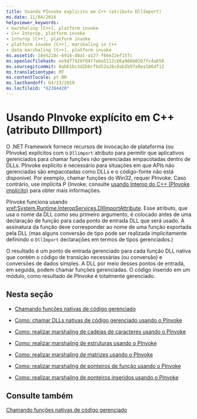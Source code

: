 ```yaml
---
title: Usando PInvoke explícito em C++ (atributo DllImport)
ms.date: 11/04/2016
helpviewer_keywords:
- marshaling [C++], platform invoke
- C++ Interop, platform invoke
- interop [C++], platform invoke
- platform invoke [C++], marshaling in C++
- data marshaling [C++], platform invoke
ms.assetid: 18e5218c-6916-48a1-a127-f66e22ef15fc
ms.openlocfilehash: ee9d77920f04f7eba5112c66a906b02b7fc4a658
ms.sourcegitcommit: 0ab61bc3d2b6cfbd52a16c6ab2b97a8ea1864f12
ms.translationtype: MT
ms.contentlocale: pt-BR
ms.lasthandoff: 04/23/2019
ms.locfileid: "62384420"
---
```

# <a name="using-explicit-pinvoke-in-c-dllimport-attribute"></a>Usando PInvoke explícito em C++ (atributo DllImport)

O .NET Framework fornece recursos de invocação de plataforma (ou PInvoke) explícitos com o `Dllimport` atributo para permitir que aplicativos gerenciados para chamar funções não gerenciadas empacotadas dentro de DLLs. PInvoke explícito é necessário para situações em que APIs não gerenciadas são empacotadas como DLLs e o código-fonte não está disponível. Por exemplo, chamar funções do Win32, requer PInvoke. Caso contrário, use implícita P {Invoke; consulte [usando Interop do C++ (PInvoke implícito)](../dotnet/using-cpp-interop-implicit-pinvoke.md) para obter mais informações.

PInvoke funciona usando <xref:System.Runtime.InteropServices.DllImportAttribute>. Esse atributo, que usa o nome da DLL como seu primeiro argumento, é colocado antes de uma declaração de função para cada ponto de entrada DLL que será usado. A assinatura da função deve corresponder ao nome de uma função exportada pela DLL (mas alguns conversão de tipo pode ser realizada implicitamente definindo o `DllImport` declarações em termos de tipos gerenciados.)

O resultado é um ponto de entrada gerenciado para cada função DLL nativa que contém o código de transição necessárias (ou conversão) e conversões de dados simples. A DLL por meio desses pontos de entrada, em seguida, podem chamar funções gerenciadas. O código inserido em um módulo, como resultado de PInvoke é totalmente gerenciado.

## <a name="in-this-section"></a>Nesta seção

- [Chamando funções nativas de código gerenciado](../dotnet/calling-native-functions-from-managed-code.md)

- [Como: chamar DLLs nativas de código gerenciado usando o PInvoke](../dotnet/how-to-call-native-dlls-from-managed-code-using-pinvoke.md)

- [Como: realizar marshaling de cadeias de caracteres usando o PInvoke](../dotnet/how-to-marshal-strings-using-pinvoke.md)

- [Como: realizar marshaling de estruturas usando o PInvoke](../dotnet/how-to-marshal-structures-using-pinvoke.md)

- [Como: realizar marshaling de matrizes usando o PInvoke](../dotnet/how-to-marshal-arrays-using-pinvoke.md)

- [Como: realizar marshaling de ponteiros de função usando o PInvoke](../dotnet/how-to-marshal-function-pointers-using-pinvoke.md)

- [Como: realizar marshaling de ponteiros inseridos usando o PInvoke](../dotnet/how-to-marshal-embedded-pointers-using-pinvoke.md)

## <a name="see-also"></a>Consulte também

[Chamando funções nativas de código gerenciado](../dotnet/calling-native-functions-from-managed-code.md)
